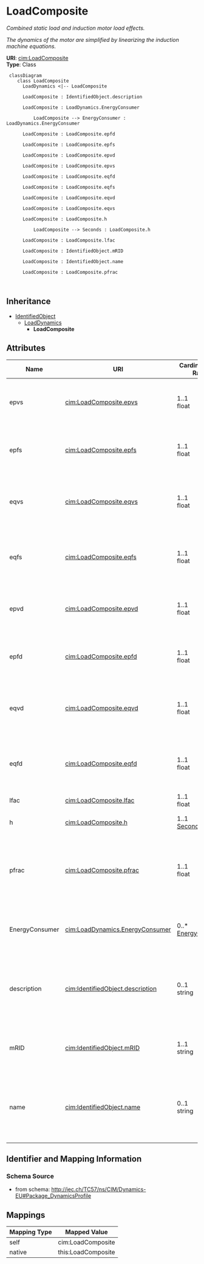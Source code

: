 # LoadComposite


_Combined static load and induction motor load effects._

_The dynamics of the motor are simplified by linearizing the induction machine equations._





**URI**: [cim:LoadComposite](http://iec.ch/TC57/CIM100#LoadComposite)<br />
**Type**: Class




```mermaid
 classDiagram
    class LoadComposite
      LoadDynamics <|-- LoadComposite
      
      LoadComposite : IdentifiedObject.description
        
      LoadComposite : LoadDynamics.EnergyConsumer
        
          LoadComposite --> EnergyConsumer : LoadDynamics.EnergyConsumer
        
      LoadComposite : LoadComposite.epfd
        
      LoadComposite : LoadComposite.epfs
        
      LoadComposite : LoadComposite.epvd
        
      LoadComposite : LoadComposite.epvs
        
      LoadComposite : LoadComposite.eqfd
        
      LoadComposite : LoadComposite.eqfs
        
      LoadComposite : LoadComposite.eqvd
        
      LoadComposite : LoadComposite.eqvs
        
      LoadComposite : LoadComposite.h
        
          LoadComposite --> Seconds : LoadComposite.h
        
      LoadComposite : LoadComposite.lfac
        
      LoadComposite : IdentifiedObject.mRID
        
      LoadComposite : IdentifiedObject.name
        
      LoadComposite : LoadComposite.pfrac
        
      
```





## Inheritance
* [IdentifiedObject](IdentifiedObject.md)
    * [LoadDynamics](LoadDynamics.md)
        * **LoadComposite**



## Attributes


| Name | URI | Cardinality and Range | Description | Inheritance |
| ---  | --- | --- | --- | --- |
| epvs | [cim:LoadComposite.epvs](http://iec.ch/TC57/CIM100#LoadComposite.epvs) | 1..1 <br />  float  | Active load-voltage dependence index (static) (<i>Epvs</i>) | direct |
| epfs | [cim:LoadComposite.epfs](http://iec.ch/TC57/CIM100#LoadComposite.epfs) | 1..1 <br />  float  | Active load-frequency dependence index (static) (<i>Epfs</i>) | direct |
| eqvs | [cim:LoadComposite.eqvs](http://iec.ch/TC57/CIM100#LoadComposite.eqvs) | 1..1 <br />  float  | Reactive load-voltage dependence index (static) (<i>Eqvs</i>) | direct |
| eqfs | [cim:LoadComposite.eqfs](http://iec.ch/TC57/CIM100#LoadComposite.eqfs) | 1..1 <br />  float  | Reactive load-frequency dependence index (static) (<i>Eqfs</i>) | direct |
| epvd | [cim:LoadComposite.epvd](http://iec.ch/TC57/CIM100#LoadComposite.epvd) | 1..1 <br />  float  | Active load-voltage dependence index (dynamic) (<i>Epvd</i>) | direct |
| epfd | [cim:LoadComposite.epfd](http://iec.ch/TC57/CIM100#LoadComposite.epfd) | 1..1 <br />  float  | Active load-frequency dependence index (dynamic) (<i>Epfd</i>) | direct |
| eqvd | [cim:LoadComposite.eqvd](http://iec.ch/TC57/CIM100#LoadComposite.eqvd) | 1..1 <br />  float  | Reactive load-voltage dependence index (dynamic) (<i>Eqvd</i>) | direct |
| eqfd | [cim:LoadComposite.eqfd](http://iec.ch/TC57/CIM100#LoadComposite.eqfd) | 1..1 <br />  float  | Reactive load-frequency dependence index (dynamic) (<i>Eqfd</i>) | direct |
| lfac | [cim:LoadComposite.lfac](http://iec.ch/TC57/CIM100#LoadComposite.lfac) | 1..1 <br />  float  | Loading factor (<i>L</i><i><sub>fac</sub></i>) | direct |
| h | [cim:LoadComposite.h](http://iec.ch/TC57/CIM100#LoadComposite.h) | 1..1 <br />  [Seconds](Seconds.md)  | Inertia constant (<i>H</i>) (&gt;= 0) | direct |
| pfrac | [cim:LoadComposite.pfrac](http://iec.ch/TC57/CIM100#LoadComposite.pfrac) | 1..1 <br />  float  | Fraction of constant-power load to be represented by this motor model (<i>P</... | direct |
| EnergyConsumer | [cim:LoadDynamics.EnergyConsumer](http://iec.ch/TC57/CIM100#LoadDynamics.EnergyConsumer) | 0..* <br />  [EnergyConsumer](EnergyConsumer.md)  | Energy consumer to which this dynamics load model applies | [LoadDynamics](LoadDynamics.md) |
| description | [cim:IdentifiedObject.description](http://iec.ch/TC57/CIM100#IdentifiedObject.description) | 0..1 <br />  string  | The description is a free human readable text describing or naming the object | [IdentifiedObject](IdentifiedObject.md) |
| mRID | [cim:IdentifiedObject.mRID](http://iec.ch/TC57/CIM100#IdentifiedObject.mRID) | 1..1 <br />  string  | Master resource identifier issued by a model authority | [IdentifiedObject](IdentifiedObject.md) |
| name | [cim:IdentifiedObject.name](http://iec.ch/TC57/CIM100#IdentifiedObject.name) | 0..1 <br />  string  | The name is any free human readable and possibly non unique text naming the o... | [IdentifiedObject](IdentifiedObject.md) |









## Identifier and Mapping Information







### Schema Source


* from schema: http://iec.ch/TC57/ns/CIM/Dynamics-EU#Package_DynamicsProfile





## Mappings

| Mapping Type | Mapped Value |
| ---  | ---  |
| self | cim:LoadComposite |
| native | this:LoadComposite |




